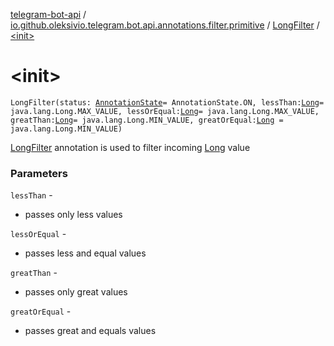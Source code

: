 [telegram-bot-api](../../index.md) / [io.github.oleksivio.telegram.bot.api.annotations.filter.primitive](../index.md) / [LongFilter](index.md) / [&lt;init&gt;](./-init-.md)

# &lt;init&gt;

`LongFilter(status: `[`AnnotationState`](../../io.github.oleksivio.telegram.bot.api.model.annotation/-annotation-state/index.md)` = AnnotationState.ON, lessThan: `[`Long`](https://kotlinlang.org/api/latest/jvm/stdlib/kotlin/-long/index.html)` = java.lang.Long.MAX_VALUE, lessOrEqual: `[`Long`](https://kotlinlang.org/api/latest/jvm/stdlib/kotlin/-long/index.html)` = java.lang.Long.MAX_VALUE, greatThan: `[`Long`](https://kotlinlang.org/api/latest/jvm/stdlib/kotlin/-long/index.html)` = java.lang.Long.MIN_VALUE, greatOrEqual: `[`Long`](https://kotlinlang.org/api/latest/jvm/stdlib/kotlin/-long/index.html)` = java.lang.Long.MIN_VALUE)`

[LongFilter](index.md) annotation is used to filter incoming [Long](https://kotlinlang.org/api/latest/jvm/stdlib/kotlin/-long/index.html) value

### Parameters

`lessThan` -
* passes only less values

`lessOrEqual` -
* passes  less and equal values

`greatThan` -
* passes only great values

`greatOrEqual` -
* passes great and equals values
